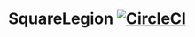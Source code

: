 # SquareLegion [![CircleCI](https://circleci.com/gh/wmoai/strategy.svg?style=svg)](https://circleci.com/gh/wmoai/strategy)
